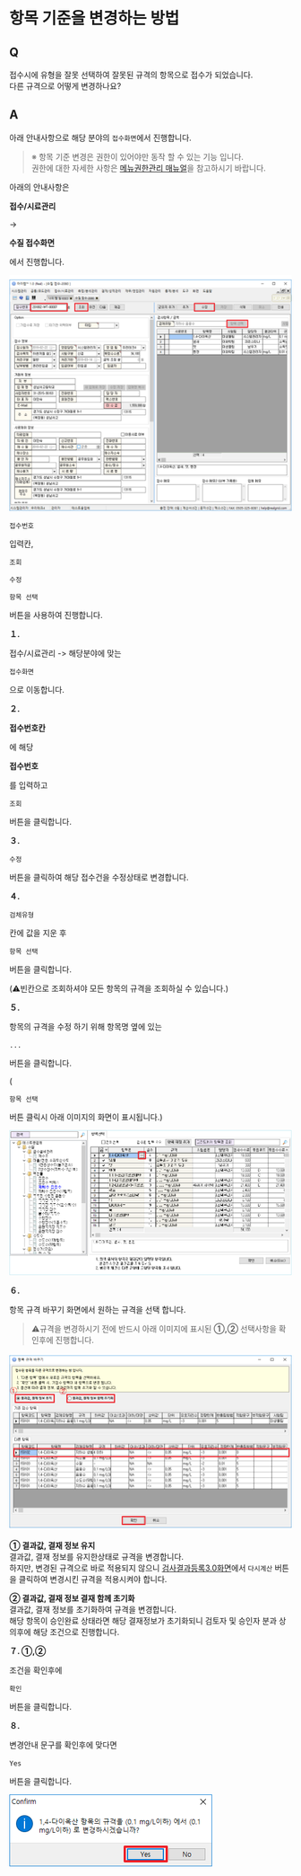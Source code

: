 # 항목 기준을 변경하는 방법

## Q

접수시에 유형을 잘못 선택하여 잘못된 규격의 항목으로 접수가 되었습니다.  
다른 규격으로 어떻게 변경하나요?

## A

아래 안내사항으로 해당 분야의 `접수화면`에서 진행합니다.

> ※ 항목 기준 변경은 권한이 있어야만 동작 할 수 있는 기능 입니다.  
> 권한에 대한 자세한 사항은 [메뉴권한관리 매뉴얼](https://github.com/wooritech/ilab-user-manual/tree/dc2557ca13b72c21cc07884c110e4e7920bff543/009도구/메뉴권한관리.md)을 참고하시기 바랍니다.

아래의 안내사항은 

**접수/시료관리**

 -&gt; 

**수질 접수화면**

에서 진행합니다. 

![](../.gitbook/assets/01%20%2842%29.png)

`접수번호`

 입력칸, 

`조회`

`수정`

`항목 선택`

 버튼을 사용하여 진행합니다.

**１.**

 접수/시료관리 -&gt; 해당분야에 맞는 

`접수화면`

으로 이동합니다.

**２.**

**접수번호칸**

에 해당 

**접수번호**

를 입력하고 

`조회`

 버튼을 클릭합니다.

**３.**

`수정`

 버튼을 클릭하여 해당 접수건을 수정상태로 변경합니다.

**４.**

`검체유형`

칸에 값을 지운 후 

`항목 선택`

 버튼을 클릭합니다.

\(⚠️빈칸으로 조회하셔야 모든 항목의 규격을 조회하실 수 있습니다.\)

**５.**

 항목의 규격을 수정 하기 위해 항목명 옆에 있는 

`...`

버튼을 클릭합니다.

\(

`항목 선택`

 버튼 클릭시 아래 이미지의 화면이 표시됩니다.\) 

![](../.gitbook/assets/02%20%2882%29.png)

**６.**

 항목 규격 바꾸기 화면에서 원하는 규격을 선택 합니다.

> ⚠️규격을 변경하시기 전에 반드시 아래 이미지에 표시된 **①,②** 선택사항을 확인후에 진행합니다.

![](../.gitbook/assets/03%20%2815%29.png)

**① 결과값, 결재 정보 유지**  
결과값, 결재 정보를 유지한상태로 규격을 변경합니다.  
하지만, 변경된 규격으로 바로 적용되지 않으니 [검사결과등록3.0화면](https://github.com/wooritech/ilab-user-manual/tree/dc2557ca13b72c21cc07884c110e4e7920bff543/004측정분석관리/004-06결과등록30.md)에서 `다시계산` 버튼을 클릭하여 변경시킨 규격을 적용시켜야 합니다.

**② 결과값, 결재 정보 결재 함께 초기화**  
결과값, 결재 정보를 초기화하여 규격을 변경합니다.  
해당 항목이 승인완료 상태라면 해당 결재정보가 초기화되니 검토자 및 승인자 분과 상의후에 해당 조건으로 진행합니다.

**７. ①,②**

 조건을 확인후에 

`확인`

 버튼을 클릭합니다.

**８.**

 변경안내 문구를 확인후에 맞다면 

`Yes`

버튼을 클릭합니다.

![](../.gitbook/assets/04%20%2848%29.png)

